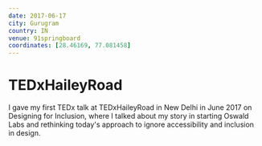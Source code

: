 ```yaml
---
date: 2017-06-17
city: Gurugram
country: IN
venue: 91springboard
coordinates: [28.46169, 77.081458]
---
```


# TEDxHaileyRoad

I gave my first TEDx talk at TEDxHaileyRoad in New Delhi in June 2017 on Designing for Inclusion, where I talked about my story in starting Oswald Labs and rethinking today's approach to ignore accessibility and inclusion in design.
